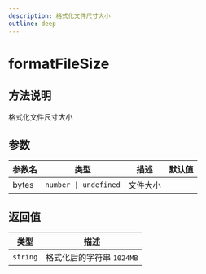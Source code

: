 ```yaml
---
description: 格式化文件尺寸大小
outline: deep
---
```


# formatFileSize

## 方法说明

格式化文件尺寸大小

## 参数

| 参数名 | 类型 | 描述 | 默认值 |
| --- | --- | --- | --- |
| bytes | `number \| undefined` | 文件大小 |  |

## 返回值

| 类型 | 描述 |
| --- | --- |
| `string` | 格式化后的字符串 `1024MB` |
